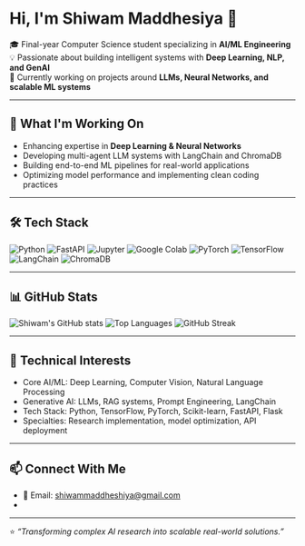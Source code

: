 # Hi, I'm Shiwam Maddhesiya 👋
🎓 Final-year Computer Science student specializing in **AI/ML Engineering**  
💡 Passionate about building intelligent systems with **Deep Learning, NLP, and GenAI**  
🚀 Currently working on projects around **LLMs, Neural Networks, and scalable ML systems**

---

## 🚀 What I'm Working On
- Enhancing expertise in **Deep Learning & Neural Networks**
- Developing multi-agent LLM systems with LangChain and ChromaDB
- Building end-to-end ML pipelines for real-world applications
- Optimizing model performance and implementing clean coding practices

---


## 🛠️ Tech Stack
![Python](https://img.shields.io/badge/Python-3776AB?style=for-the-badge&logo=python&logoColor=white)
![FastAPI](https://img.shields.io/badge/FastAPI-009688?style=for-the-badge&logo=fastapi&logoColor=white)
![Jupyter](https://img.shields.io/badge/Jupyter-F37626?style=for-the-badge&logo=jupyter&logoColor=white)
![Google Colab](https://img.shields.io/badge/Google_Colab-4285F4?style=for-the-badge&logo=googlecolab&logoColor=white)
![PyTorch](https://img.shields.io/badge/PyTorch-EE4C2C?style=for-the-badge&logo=pytorch&logoColor=white)
![TensorFlow](https://img.shields.io/badge/TensorFlow-FF6F00?style=for-the-badge&logo=tensorflow&logoColor=white)
![LangChain](https://img.shields.io/badge/LangChain-2D3748?style=for-the-badge&logo=chainlink&logoColor=white)
![ChromaDB](https://img.shields.io/badge/ChromaDB-FF6F91?style=for-the-badge)

----


## 📊 GitHub Stats
![Shiwam's GitHub stats](https://github-readme-stats.vercel.app/api?username=Shiwam-m&show_icons=true&theme=radical)
![Top Languages](https://github-readme-stats.vercel.app/api/top-langs/?username=Shiwam-m&layout=compact&theme=radical)
![GitHub Streak](https://github-readme-streak-stats.herokuapp.com/?user=Shiwam-m&theme=radical)

---


## 💼 Technical Interests
- Core AI/ML: Deep Learning, Computer Vision, Natural Language Processing
- Generative AI: LLMs, RAG systems, Prompt Engineering, LangChain
- Tech Stack: Python, TensorFlow, PyTorch, Scikit-learn, FastAPI, Flask
- Specialties: Research implementation, model optimization, API deployment

---

## 📫 Connect With Me
- 📧 Email: [shiwammaddheshiya@gmail.com](mailto:shiwammaddheshiya@gmail.com)
- 
---
⭐️ *“Transforming complex AI research into scalable real-world solutions.”*

